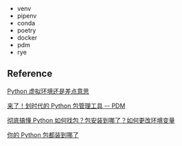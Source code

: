 
- venv
- pipenv
- conda
- poetry
- docker
- pdm
- rye


## Reference
[Python 虚拟环境还是差点意思](https://www.bilibili.com/video/BV1WC41187fS/?spm_id_from=333.1007.tianma.2-1-4.click&vd_source=6164de2a185f949293fb3064a50fdb40)

[来了！划时代的 Python 包管理工具 -- PDM](https://zhuanlan.zhihu.com/p/468445226)

[彻底搞懂 Python 如何找包？包安装到哪了？如何更改环境变量](https://blog.csdn.net/qq_51491920/article/details/125926936)

[你的 Python 包都装到哪了](https://cloud.tencent.com/developer/article/1546218)